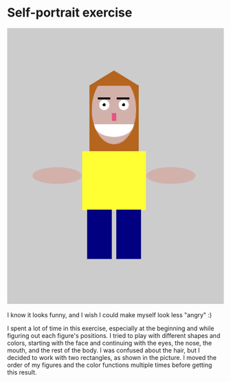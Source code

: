 # Self-portrait exercise

![](January26/ScreenShot.png)


I know it looks funny, and I wish I could make myself look less "angry" :)

I spent a lot of time in this exercise, especially at the beginning and while figuring out each figure's positions. I tried to play with different shapes and colors, starting with the face and continuing with the eyes, the nose, the mouth, and the rest of the body. I was confused about the hair, but I decided to work with two rectangles, as shown in the picture. I moved the order of my figures and the color functions multiple times before getting this result.
